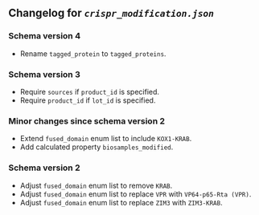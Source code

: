 ## Changelog for *`crispr_modification.json`*

### Schema version 4

* Rename `tagged_protein` to `tagged_proteins`.

### Schema version 3

* Require `sources` if `product_id` is specified.
* Require `product_id` if `lot_id` is specified.

### Minor changes since schema version 2

* Extend `fused_domain` enum list to include `KOX1-KRAB`.
* Add calculated property `biosamples_modified`.

### Schema version 2

* Adjust `fused_domain` enum list to remove `KRAB`.
* Adjust `fused_domain` enum list to replace `VPR` with `VP64-p65-Rta (VPR)`.
* Adjust `fused_domain` enum list to replace `ZIM3` with `ZIM3-KRAB`.
